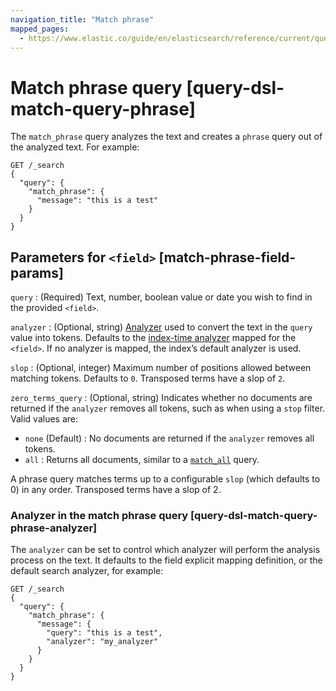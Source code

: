 ```yaml
---
navigation_title: "Match phrase"
mapped_pages:
  - https://www.elastic.co/guide/en/elasticsearch/reference/current/query-dsl-match-query-phrase.html
---
```


# Match phrase query [query-dsl-match-query-phrase]


The `match_phrase` query analyzes the text and creates a `phrase` query out of the analyzed text. For example:

```console
GET /_search
{
  "query": {
    "match_phrase": {
      "message": "this is a test"
    }
  }
}
```

## Parameters for `<field>` [match-phrase-field-params]

`query`
:   (Required) Text, number, boolean value or date you wish to find in the provided `<field>`.


`analyzer`
:   (Optional, string) [Analyzer](docs-content://manage-data/data-store/text-analysis.md) used to convert the text in the `query` value into tokens. Defaults to the [index-time analyzer](docs-content://manage-data/data-store/text-analysis/specify-an-analyzer.md#specify-index-time-analyzer) mapped for the `<field>`. If no analyzer is mapped, the index’s default analyzer is used.

`slop`
:   (Optional, integer) Maximum number of positions allowed between matching tokens. Defaults to `0`. Transposed terms have a slop of `2`.

`zero_terms_query`
:   (Optional, string) Indicates whether no documents are returned if the `analyzer` removes all tokens, such as when using a `stop` filter. Valid values are:

  - `none` (Default)
  :   No documents are returned if the `analyzer` removes all tokens.
  - `all`
  :   Returns all documents, similar to a [`match_all`](/reference/query-languages/query-dsl/query-dsl-match-all-query.md) query.


A phrase query matches terms up to a configurable `slop` (which defaults to 0) in any order. Transposed terms have a slop of 2.

### Analyzer in the match phrase query [query-dsl-match-query-phrase-analyzer]

The `analyzer` can be set to control which analyzer will perform the analysis process on the text. It defaults to the field explicit mapping definition, or the default search analyzer, for example:

```console
GET /_search
{
  "query": {
    "match_phrase": {
      "message": {
        "query": "this is a test",
        "analyzer": "my_analyzer"
      }
    }
  }
}
```



